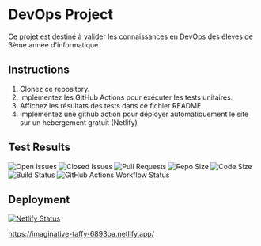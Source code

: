 # DevOps Project

Ce projet est destiné à valider les connaissances en DevOps des élèves de 3ème année d'informatique.

## Instructions

1. Clonez ce repository.
2. Implémentez les GitHub Actions pour exécuter les tests unitaires.
3. Affichez les résultats des tests dans ce fichier README.
4. Implémentez une github action pour déployer automatiquement le site sur un hebergement gratuit (Netlify)

## Test Results

![Open Issues](https://img.shields.io/github/issues/NoWa-FTN/DEVOPS-CC1-NoaFontaine)
![Closed Issues](https://img.shields.io/github/issues-closed/NoWa-FTN/DEVOPS-CC1-NoaFontaine)
![Pull Requests](https://img.shields.io/github/issues-pr/NoWa-FTN/DEVOPS-CC1-NoaFontaine)
![Repo Size](https://img.shields.io/github/repo-size/NoWa-FTN/DEVOPS-CC1-NoaFontaine)
![Code Size](https://img.shields.io/github/languages/code-size/NoWa-FTN/DEVOPS-CC1-NoaFontaine)
![Build Status](https://github.com/NoWa-FTN/DEVOPS-CC1-NoaFontaine/actions/workflows/main.yml/badge.svg) 
![GitHub Actions Workflow Status](https://img.shields.io/github/actions/workflow/status/NoWa-FTN/DEVOPS-CC1-NoaFontaine/workflows%2Fmain.yml%2Fbadge.svg)


## Deployment

[![Netlify Status](https://api.netlify.com/api/v1/badges/b844c201-70c0-4a2c-ba5a-848e17ce33fd/deploy-status)](https://app.netlify.com/sites/imaginative-taffy-6893ba/deploys)

https://imaginative-taffy-6893ba.netlify.app/

